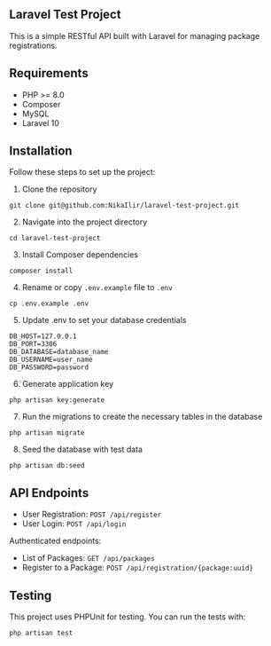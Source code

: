 ## Laravel Test Project

This is a simple RESTful API built with Laravel for managing package registrations.

## Requirements

- PHP >= 8.0
- Composer
- MySQL
- Laravel 10

## Installation
Follow these steps to set up the project:

1. Clone the repository

```
git clone git@github.com:NikaIlir/laravel-test-project.git
```
2. Navigate into the project directory
```
cd laravel-test-project
```
3. Install Composer dependencies
```
composer install
```
4. Rename or copy `.env.example` file to `.env`
```
cp .env.example .env
```
5. Update .env to set your database credentials
```
DB_HOST=127.0.0.1
DB_PORT=3306
DB_DATABASE=database_name
DB_USERNAME=user_name
DB_PASSWORD=password
```
6. Generate application key
```
php artisan key:generate
```
7. Run the migrations to create the necessary tables in the database
```
php artisan migrate
```
8. Seed the database with test data
```
php artisan db:seed
```

## API Endpoints

- User Registration: `POST /api/register`
- User Login: `POST /api/login`

Authenticated endpoints:
- List of Packages: `GET /api/packages`
- Register to a Package: `POST /api/registration/{package:uuid}`

## Testing
This project uses PHPUnit for testing. You can run the tests with:
```
php artisan test
```
